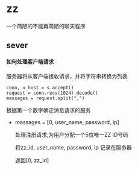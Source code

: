 # zz

一个简陋的不能再简陋的聊天程序

## sever

#### 如何处理客户端请求
服务器将从客户端接收请求，并将字符串转换为列表
```
conn, u_host = s.accept()
request = conn.recv(1024).decode()
massages = request.split(",")
```
根据第一个数字确定消息请求的服务

+ massages = [0, user_name, password, ip]
   
    处理注册请求,为用户分配一个5位唯一ZZ ID号码
    
    将zz_id, user_name, password, ip 记录在服务器

    返回[0, zz_id]